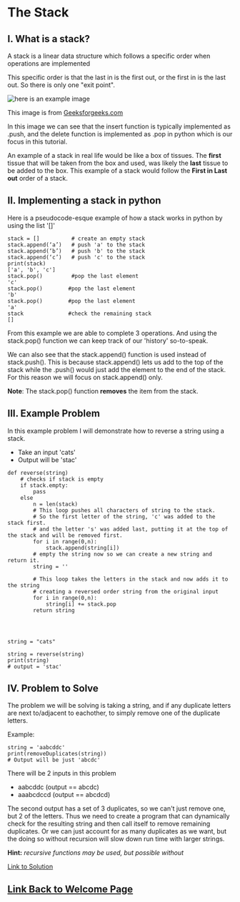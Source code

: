 # The Stack
## I. What is a stack?

A stack is a linear data structure which follows a specific order when operations are implemented

This specific order is that the last in is the first out, or the first in is the last out. So there is only one "exit point". 

![here is an example image](https://media.geeksforgeeks.org/wp-content/cdn-uploads/gq/2013/03/stack.png)

This image is from [Geeksforgeeks.com](https://www.geeksforgeeks.org/stack-in-python/)

In this image we can see that the insert function is typically implemented as .push, and the delete function is implemented as .pop in python which is our focus in this tutorial.

An example of a stack in real life would be like a box of tissues. The **first** tissue that will be taken from the box and used, was likely the **last** tissue to be added to the box. This example of a stack would follow the **First in Last out** order of a stack.

## II. Implementing a stack in python
Here is a pseudocode-esque example of how a stack works in python by using the list '[]'

```
stack = []          # create an empty stack
stack.append(‘a’)   # push 'a' to the stack
stack.append(‘b’)   # push 'b' to the stack
stack.append(‘c’)   # push 'c' to the stack
print(stack)
['a', 'b', 'c']
stack.pop()         #pop the last element
'c'
stack.pop()        #pop the last element
'b'
stack.pop()        #pop the last element
'a'
stack              #check the remaining stack
[]
```
From this example we are able to complete 3 operations. And using the stack.pop() function we can keep track of our 'history' so-to-speak. 

We can also see that the stack.append() function is used instead of stack.push(). This is because stack.append() lets us add to the top of the stack while the .push() would just add the element to the end of the stack. 
For this reason we will focus on stack.append() only.

**Note**: The stack.pop() function **removes** the item from the stack.

## III. Example Problem
In this example problem I will demonstrate how to reverse a string using a stack. 

- Take an input 'cats' 
- Output will be 'stac' 

```
def reverse(string)
    # checks if stack is empty
    if stack.empty:
        pass
    else
        n = len(stack)
        # This loop pushes all characters of string to the stack. 
        # So the first letter of the string, 'c' was added to the stack first. 
        # and the letter 's' was added last, putting it at the top of the stack and will be removed first.
        for i in range(0,n):
            stack.append(string[i])
        # empty the string now so we can create a new string and return it. 
        string = ''

        # This loop takes the letters in the stack and now adds it to the string
        # creating a reversed order string from the original input
        for i in range(0,n):
            string[i] += stack.pop
        return string


            

string = "cats"

string = reverse(string)
print(string)
# output = 'stac'
```

## IV. Problem to Solve

The problem we will be solving is taking a string, and if any duplicate letters are next to/adjacent to eachother, to simply remove one of the duplicate letters. 

Example:
```
string = 'aabcddc'
print(removeDuplicates(string))
# Output will be just 'abcdc'
```  

There will be 2 inputs in this problem

- aabcddc (output == abcdc)
- aaabcdccd (output == abcdcd)

The second output has a set of 3 duplicates, so we can't just remove one, but 2 of the letters.
Thus we need to create a program that can dynamically check for the resulting string and then call itself to remove remaining duplicates. Or we can just account for as many duplicates as we want, but the doing so without recursion will slow down run time with larger strings.

**Hint:** *recursive functions may be used, but possible without*

[Link to Solution](stacksolution.md)


## [Link Back to Welcome Page](Welcome.md)